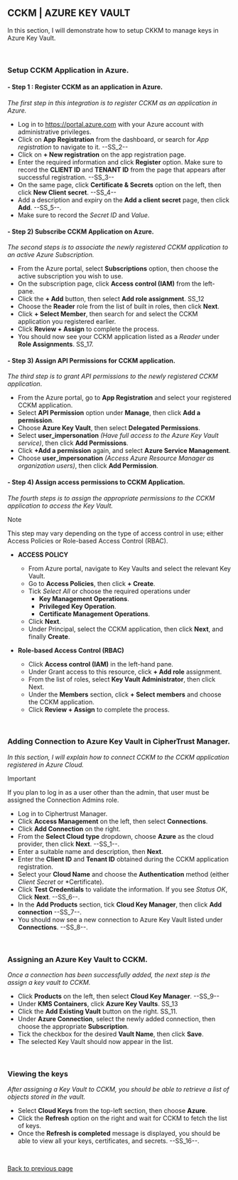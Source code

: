 ## CCKM | AZURE KEY VAULT

In this section, I will demonstrate how to setup CKKM to manage keys in Azure Key Vault.

<br>

### Setup CCKM Application in Azure.

#### - Step 1 : Register CCKM as an application in Azure.

*The first step in this integration is to register CCKM as an application in Azure.*

- Log in to https://portal.azure.com with your Azure account with administrative privileges.
- Click on **App Registration** from the dashboard, or search for *App registration* to navigate to it. --SS_2--
- Click on **+ New registration** on the app registration page.
- Enter the required information and click **Register** option. Make sure to record the **CLIENT ID** and **TENANT ID** from the page that appears after successful registration. --SS_3--
- On the same page, click **Certificate & Secrets** option on the left, then click **New Client secret**. --SS_4--
- Add a description and expiry on the **Add a client secret** page, then click **Add**. --SS_5--.
- Make sure to record the *Secret ID* and *Value*.

#### - Step 2) Subscribe CCKM Application on Azure.
*The second steps is to associate the newly registered CCKM application to an active Azure Subscription.*
- From the Azure portal, select **Subscriptions** option, then choose the active subscription you wish to use.
- On the subscription page, click **Access control (IAM)** from the left-pane.
- Click the **+ Add** button, then select **Add role assignment**. SS_12
- Choose the **Reader** role from the list of built in roles, then click **Next**.
- Click **+ Select Member**, then search for and select the CCKM application you registered earlier.
- Click **Review + Assign** to complete the process.
- You should now see your CCKM application listed as a *Reader* under **Role Assignments**. SS_17.

#### - Step 3) Assign API Permissions for CCKM application.
*The third step is to grant API permissions to the newly registered CCKM application*.
- From the Azure portal, go to **App Registration** and select your registered CCKM application.
- Select **API Permission** option under **Manage**, then click **Add a permission**.
- Choose **Azure Key Vault**, then select **Delegated Permissions**.
- Select **user_impersonation** *(Have full access to the Azure Key Vault service)*, then click **Add Permissions**.
- Click **+Add a permission** again, and select **Azure Service Management**.
- Choose **user_impersonation** *(Access Azure Resource Manager as organization users)*, then click **Add Permission**.

#### - Step 4) Assign access permissions to CCKM Application.
*The fourth steps is to assign the appropriate permissions to the CCKM application to access the Key Vault.*
> [!NOTE]
> This step may vary depending on the type of access control in use; either Access Policies or Role-based Access Control (RBAC).

- **ACCESS POLICY**
    + From Azure portal, navigate to Key Vaults and select the relevant Key Vault.
    + Go to **Access Policies**, then click **+ Create**.
    + Tick *Select All* or choose the required operations under 
        - **Key Management Operations**.
        - **Privileged Key Operation**.
        - **Certificate Management Operations**. 
    + Click **Next**.
    + Under Principal, select the CCKM application, then click **Next**, and finally **Create**.

- **Role-based Access Control (RBAC)**
    + Click **Access control (IAM)** in the left-hand pane.
    + Under Grant access to this resource, click **+ Add role** assignment.
    + From the list of roles, select **Key Vault Administrator**, then click Next.
    + Under the **Members** section, click **+ Select members** and choose the CCKM application.
    + Click **Review + Assign** to complete the process.

<BR>

### Adding Connection to Azure Key Vault in CipherTrust Manager.

*In this section, I will explain how to connect CCKM to the CCKM application registered in Azure Cloud.*

> [!IMPORTANT]  
> If you plan to log in as a user other than the admin, that user must be assigned the Connection Admins role.

- Log in to Ciphertrust Manager.
- Click **Access Management** on the left, then select **Connections**.
- Click **Add Connection** on the right.
- From the **Select Cloud type** dropdown, choose **Azure** as the cloud provider, then click **Next**. --SS_1--.
- Enter a suitable name and description, then **Next**.
- Enter the **Client ID** and **Tenant ID** obtained during the CCKM application registration.
- Select your **Cloud Name** and choose the **Authentication** method (either *Client Secret* or *Certificate).
- Click **Test Credentials** to validate the information. If you see *Status OK*, Click **Next**. --SS_6--.
- In the **Add Products** section, tick **Cloud Key Manager**, then click **Add connection** --SS_7--.
- You should now see a new connection to Azure Key Vault listed under **Connections**. --SS_8--.

<BR>

### Assigning an Azure Key Vault to CCKM.
*Once a connection has been successfully added, the next step is the assign a key vault to CCKM.*
- Click **Products** on the left, then select **Cloud Key Manager**. --SS_9--
- Under **KMS Containers**, click **Azure Key Vaults**. SS_13
- Click the **Add Existing Vault** button on the right. SS_11.
- Under **Azure Connection**, select the newly added connection, then choose the appropriate **Subscription**.
- Tick the checkbox for the desired **Vault Name**, then click **Save**.
- The selected Key Vault should now appear in the list. 

<BR>

### Viewing the keys
*After assigning a Key Vault to CCKM, you should be able to retrieve a list of objects stored in the vault.*
- Select **Cloud Keys** from the top-left section, then choose **Azure**.
- Click the **Refresh** option on the right and wait for CCKM to fetch the list of keys.
- Once the **Refresh is completed** message is displayed, you should be able to view all your keys, certificates, and secrets. --SS_16--.

<br>

[Back to previous page](README.md)

